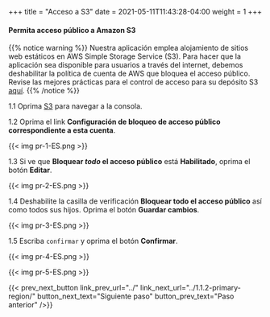 +++
title = "Acceso a S3"
date =  2021-05-11T11:43:28-04:00
weight = 1
+++

#### Permita acceso público a Amazon S3

{{% notice warning %}}
Nuestra aplicación emplea alojamiento de sitios web estáticos en AWS Simple Storage Service (S3). Para hacer que la aplicación sea disponible para usuarios a través del internet, debemos deshabilitar la política de cuenta de AWS que bloquea el acceso público. Revise las mejores prácticas para el control de acceso para su depósito S3 [aquí](https://docs.aws.amazon.com/AmazonS3/latest/userguide/access-control-best-practices.html).
{{% /notice %}}

1.1 Oprima [S3](https://console.aws.amazon.com/s3/home?region=us-east-1#/) para navegar a la consola.

1.2 Oprima el link **Configuración de bloqueo de acceso público correspondiente a esta cuenta**.

{{< img pr-1-ES.png >}}

1.3 Si ve que **Bloquear *todo* el acceso público** está **Habilitado**, oprima el botón **Editar**.

{{< img pr-2-ES.png >}}

1.4 Deshabilite la casilla de verificación **Bloquear todo el acceso público** así como todos sus hijos. Oprima el botón **Guardar cambios**. 

{{< img pr-3-ES.png >}}

1.5 Escriba `confirmar` y oprima el botón **Confirmar**.

{{< img pr-4-ES.png >}}

{{< img pr-5-ES.png >}}

{{< prev_next_button link_prev_url="../" link_next_url="../1.1.2-primary-region/" button_next_text="Siguiente paso" button_prev_text="Paso anterior" />}}
